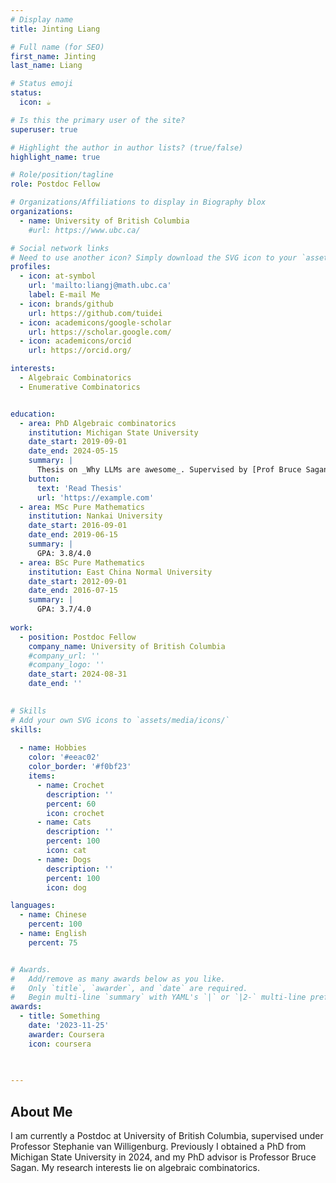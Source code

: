 ```yaml
---
# Display name
title: Jinting Liang

# Full name (for SEO)
first_name: Jinting
last_name: Liang

# Status emoji
status:
  icon: ☕️

# Is this the primary user of the site?
superuser: true

# Highlight the author in author lists? (true/false)
highlight_name: true

# Role/position/tagline
role: Postdoc Fellow

# Organizations/Affiliations to display in Biography blox
organizations:
  - name: University of British Columbia
    #url: https://www.ubc.ca/

# Social network links
# Need to use another icon? Simply download the SVG icon to your `assets/media/icons/` folder.
profiles:
  - icon: at-symbol
    url: 'mailto:liangj@math.ubc.ca'
    label: E-mail Me
  - icon: brands/github
    url: https://github.com/tuidei
  - icon: academicons/google-scholar
    url: https://scholar.google.com/
  - icon: academicons/orcid
    url: https://orcid.org/

interests:
  - Algebraic Combinatorics
  - Enumerative Combinatorics


education:
  - area: PhD Algebraic combinatorics
    institution: Michigan State University
    date_start: 2019-09-01
    date_end: 2024-05-15
    summary: |
      Thesis on _Why LLMs are awesome_. Supervised by [Prof Bruce Sagan](https://users.math.msu.edu/users/bsagan/). 
    button:
      text: 'Read Thesis'
      url: 'https://example.com'
  - area: MSc Pure Mathematics
    institution: Nankai University
    date_start: 2016-09-01
    date_end: 2019-06-15
    summary: |
      GPA: 3.8/4.0
  - area: BSc Pure Mathematics
    institution: East China Normal University
    date_start: 2012-09-01
    date_end: 2016-07-15
    summary: |
      GPA: 3.7/4.0
   
work:
  - position: Postdoc Fellow
    company_name: University of British Columbia
    #company_url: ''
    #company_logo: ''
    date_start: 2024-08-31
    date_end: ''
 

# Skills
# Add your own SVG icons to `assets/media/icons/`
skills:
    
  - name: Hobbies
    color: '#eeac02'
    color_border: '#f0bf23'
    items:
      - name: Crochet
        description: ''
        percent: 60
        icon: crochet
      - name: Cats
        description: ''
        percent: 100
        icon: cat
      - name: Dogs
        description: ''
        percent: 100
        icon: dog

languages:
  - name: Chinese
    percent: 100
  - name: English
    percent: 75


# Awards.
#   Add/remove as many awards below as you like.
#   Only `title`, `awarder`, and `date` are required.
#   Begin multi-line `summary` with YAML's `|` or `|2-` multi-line prefix and indent 2 spaces below.
awards:
  - title: Something
    date: '2023-11-25'
    awarder: Coursera
    icon: coursera
    

    
---
```


## About Me

I am currently a Postdoc at University of British Columbia, supervised under Professor Stephanie van Willigenburg. Previously I obtained a PhD from Michigan State University in 2024, and my PhD advisor is Professor Bruce Sagan. My research interests lie on algebraic combinatorics.
